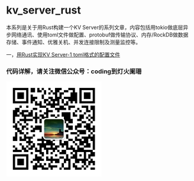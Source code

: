 # kv_server_rust
本系列是关于用Rust构建一个KV Server的系列文章，内容包括用tokio做底层异步网络通讯、使用toml文件做配置、protobuf做传输协议、内存/RockDB做数据存储、事件通知、优雅关机、并发连接限制及测量监控等。

一，[用Rust实现KV Server-1 toml格式的配置文件](https://mp.weixin.qq.com/s?__biz=Mzg5MjA1ODYzNg==&amp;mid=2247484910&amp;idx=1&amp;sn=0ad64f90fa23d0660ec00bae2cc35fa5&amp;chksm=cfc2a88df8b5219bf7e5c307e197bb7f9f8d17a6e3b095c75b0941eb6a2b59032e5bc86f3a81&token=952668159&lang=zh_CN#rd)  


### 代码详解，请关注微信公众号：coding到灯火阑珊

![Image](https://github.com/Justin02180218/distribute-election-bully/blob/master/qrcode_for_gh_8a5b7b90c100_258.jpg)
